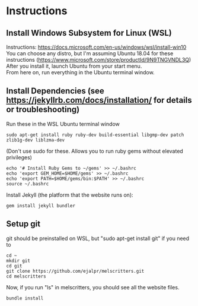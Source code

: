 # Instructions
## Install Windows Subsystem for Linux (WSL)
Instructions: https://docs.microsoft.com/en-us/windows/wsl/install-win10  
You can choose any distro, but I'm assuming Ubuntu 18.04 for these instructions (https://www.microsoft.com/store/productId/9N9TNGVNDL3Q)  
After you install it, launch Ubuntu from your start menu.  
From here on, run everything in the Ubuntu terminal window.

## Install Dependencies (see https://jekyllrb.com/docs/installation/ for details or troubleshooting)
Run these in the WSL Ubuntu terminal window
```
sudo apt-get install ruby ruby-dev build-essential libgmp-dev patch zlib1g-dev liblzma-dev
```

(Don't use sudo for these. Allows you to run ruby gems without elevated privileges)

```
echo '# Install Ruby Gems to ~/gems' >> ~/.bashrc
echo 'export GEM_HOME=$HOME/gems' >> ~/.bashrc
echo 'export PATH=$HOME/gems/bin:$PATH' >> ~/.bashrc
source ~/.bashrc
```
Install Jekyll (the platform that the website runs on):
```
gem install jekyll bundler
```

## Setup git
git should be preinstalled on WSL, but "sudo apt-get install git" if you need to
```
cd ~
mkdir git
cd git
git clone https://github.com/ejalpr/melscritters.git
cd melscritters
```
Now, if you run "ls" in melscritters, you should see all the website files.

```
bundle install
```
